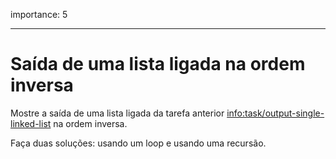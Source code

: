 importance: 5

---

# Saída de uma lista ligada na ordem inversa

Mostre a saída de uma lista ligada da tarefa anterior <info:task/output-single-linked-list> na ordem inversa.

Faça duas soluções: usando um loop e usando uma recursão.
